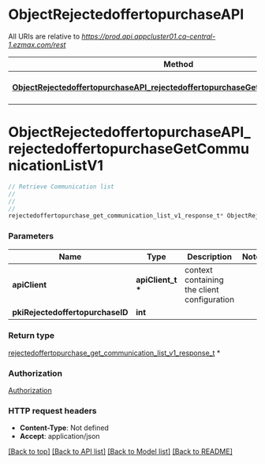 # ObjectRejectedoffertopurchaseAPI

All URIs are relative to *https://prod.api.appcluster01.ca-central-1.ezmax.com/rest*

Method | HTTP request | Description
------------- | ------------- | -------------
[**ObjectRejectedoffertopurchaseAPI_rejectedoffertopurchaseGetCommunicationListV1**](ObjectRejectedoffertopurchaseAPI.md#ObjectRejectedoffertopurchaseAPI_rejectedoffertopurchaseGetCommunicationListV1) | **GET** /1/object/rejectedoffertopurchase/{pkiRejectedoffertopurchaseID}/getCommunicationList | Retrieve Communication list


# **ObjectRejectedoffertopurchaseAPI_rejectedoffertopurchaseGetCommunicationListV1**
```c
// Retrieve Communication list
//
// 
//
rejectedoffertopurchase_get_communication_list_v1_response_t* ObjectRejectedoffertopurchaseAPI_rejectedoffertopurchaseGetCommunicationListV1(apiClient_t *apiClient, int pkiRejectedoffertopurchaseID);
```

### Parameters
Name | Type | Description  | Notes
------------- | ------------- | ------------- | -------------
**apiClient** | **apiClient_t \*** | context containing the client configuration |
**pkiRejectedoffertopurchaseID** | **int** |  | 

### Return type

[rejectedoffertopurchase_get_communication_list_v1_response_t](rejectedoffertopurchase_get_communication_list_v1_response.md) *


### Authorization

[Authorization](../README.md#Authorization)

### HTTP request headers

 - **Content-Type**: Not defined
 - **Accept**: application/json

[[Back to top]](#) [[Back to API list]](../README.md#documentation-for-api-endpoints) [[Back to Model list]](../README.md#documentation-for-models) [[Back to README]](../README.md)

